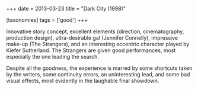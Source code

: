 +++
date = 2013-03-23
title = "Dark City (1998)"

[taxonomies]
tags = ['good']
+++

Innovative story concept, excellent elements (direction, cinematography,
production design), ultra-desirable gal (Jennifer Connelly), impressive
make-up (The Strangers), and an interesting eccentric character played
by Kiefer Sutherland. The Strangers are given good performances, most
especially the one leading the search.

Despite all the goodness, the experience is marred by some shortcuts
taken by the writers, some continuity errors, an uninteresting lead, and
some bad visual effects, most evidently in the laughable final showdown.
